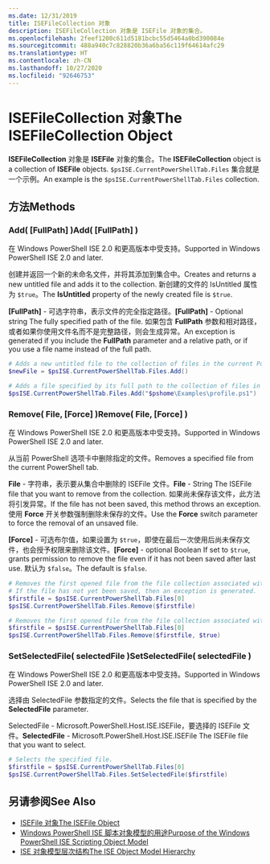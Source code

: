 ```yaml
---
ms.date: 12/31/2019
title: ISEFileCollection 对象
description: ISEFileCollection 对象是 ISEFile 对象的集合。
ms.openlocfilehash: 2feef1200c611d5181bcbc55d5464a0bd390084e
ms.sourcegitcommit: 488a940c7c828820b36a6ba56c119f64614afc29
ms.translationtype: HT
ms.contentlocale: zh-CN
ms.lasthandoff: 10/27/2020
ms.locfileid: "92646753"
---
```

# <a name="the-isefilecollection-object"></a><span data-ttu-id="5bf40-103">ISEFileCollection 对象</span><span class="sxs-lookup"><span data-stu-id="5bf40-103">The ISEFileCollection Object</span></span>

<span data-ttu-id="5bf40-104">**ISEFileCollection** 对象是 **ISEFile** 对象的集合。</span><span class="sxs-lookup"><span data-stu-id="5bf40-104">The **ISEFileCollection** object is a collection of **ISEFile** objects.</span></span> <span data-ttu-id="5bf40-105">`$psISE.CurrentPowerShellTab.Files` 集合就是一个示例。</span><span class="sxs-lookup"><span data-stu-id="5bf40-105">An example is the `$psISE.CurrentPowerShellTab.Files` collection.</span></span>

## <a name="methods"></a><span data-ttu-id="5bf40-106">方法</span><span class="sxs-lookup"><span data-stu-id="5bf40-106">Methods</span></span>

### <a name="add-fullpath-"></a><span data-ttu-id="5bf40-107">Add\( \[FullPath\] \)</span><span class="sxs-lookup"><span data-stu-id="5bf40-107">Add\( \[FullPath\] \)</span></span>

<span data-ttu-id="5bf40-108">在 Windows PowerShell ISE 2.0 和更高版本中受支持。</span><span class="sxs-lookup"><span data-stu-id="5bf40-108">Supported in Windows PowerShell ISE 2.0 and later.</span></span>

<span data-ttu-id="5bf40-109">创建并返回一个新的未命名文件，并将其添加到集合中。</span><span class="sxs-lookup"><span data-stu-id="5bf40-109">Creates and returns a new untitled file and adds it to the collection.</span></span> <span data-ttu-id="5bf40-110">新创建的文件的 IsUntitled  属性为 `$true`。</span><span class="sxs-lookup"><span data-stu-id="5bf40-110">The **IsUntitled** property of the newly created file is `$true`.</span></span>

<span data-ttu-id="5bf40-111">**\[FullPath\]** - 可选字符串，表示文件的完全指定路径。</span><span class="sxs-lookup"><span data-stu-id="5bf40-111">**\[FullPath\]** - Optional string The fully specified path of the file.</span></span> <span data-ttu-id="5bf40-112">如果包含 **FullPath** 参数和相对路径，或者如果你使用文件名而不是完整路径，则会生成异常。</span><span class="sxs-lookup"><span data-stu-id="5bf40-112">An exception is generated if you include the **FullPath** parameter and a relative path, or if you use a file name instead of the full path.</span></span>

```powershell
# Adds a new untitled file to the collection of files in the current PowerShell tab.
$newFile = $psISE.CurrentPowerShellTab.Files.Add()

# Adds a file specified by its full path to the collection of files in the current PowerShell tab.
$psISE.CurrentPowerShellTab.Files.Add("$pshome\Examples\profile.ps1")
```

### <a name="remove-file-force-"></a><span data-ttu-id="5bf40-113">Remove\( File, \[Force\] \)</span><span class="sxs-lookup"><span data-stu-id="5bf40-113">Remove\( File, \[Force\] \)</span></span>

<span data-ttu-id="5bf40-114">在 Windows PowerShell ISE 2.0 和更高版本中受支持。</span><span class="sxs-lookup"><span data-stu-id="5bf40-114">Supported in Windows PowerShell ISE 2.0 and later.</span></span>

<span data-ttu-id="5bf40-115">从当前 PowerShell 选项卡中删除指定的文件。</span><span class="sxs-lookup"><span data-stu-id="5bf40-115">Removes a specified file from the current PowerShell tab.</span></span>

<span data-ttu-id="5bf40-116">**File** - 字符串，表示要从集合中删除的 ISEFile 文件。</span><span class="sxs-lookup"><span data-stu-id="5bf40-116">**File** - String The ISEFile file that you want to remove from the collection.</span></span> <span data-ttu-id="5bf40-117">如果尚未保存该文件，此方法将引发异常。</span><span class="sxs-lookup"><span data-stu-id="5bf40-117">If the file has not been saved, this method throws an exception.</span></span> <span data-ttu-id="5bf40-118">使用 **Force** 开关参数强制删除未保存的文件。</span><span class="sxs-lookup"><span data-stu-id="5bf40-118">Use the **Force** switch parameter to force the removal of an unsaved file.</span></span>

<span data-ttu-id="5bf40-119">**\[Force\]** - 可选布尔值，如果设置为 `$true`，即使在最后一次使用后尚未保存文件，也会授予权限来删除该文件。</span><span class="sxs-lookup"><span data-stu-id="5bf40-119">**\[Force\]** - optional Boolean If set to `$true`, grants permission to remove the file even if it has not been saved after last use.</span></span> <span data-ttu-id="5bf40-120">默认为 `$false`。</span><span class="sxs-lookup"><span data-stu-id="5bf40-120">The default is `$false`.</span></span>

```powershell
# Removes the first opened file from the file collection associated with the current PowerShell tab.
# If the file has not yet been saved, then an exception is generated.
$firstfile = $psISE.CurrentPowerShellTab.Files[0]
$psISE.CurrentPowerShellTab.Files.Remove($firstfile)

# Removes the first opened file from the file collection associated with the current PowerShell tab, even if it has not been saved.
$firstfile = $psISE.CurrentPowerShellTab.Files[0]
$psISE.CurrentPowerShellTab.Files.Remove($firstfile, $true)
```

### <a name="setselectedfile-selectedfile-"></a><span data-ttu-id="5bf40-121">SetSelectedFile\( selectedFile \)</span><span class="sxs-lookup"><span data-stu-id="5bf40-121">SetSelectedFile\( selectedFile \)</span></span>

<span data-ttu-id="5bf40-122">在 Windows PowerShell ISE 2.0 和更高版本中受支持。</span><span class="sxs-lookup"><span data-stu-id="5bf40-122">Supported in Windows PowerShell ISE 2.0 and later.</span></span>

<span data-ttu-id="5bf40-123">选择由 SelectedFile  参数指定的文件。</span><span class="sxs-lookup"><span data-stu-id="5bf40-123">Selects the file that is specified by the **SelectedFile** parameter.</span></span>

<span data-ttu-id="5bf40-124">SelectedFile  - Microsoft.PowerShell.Host.ISE.ISEFile，要选择的 ISEFile 文件。</span><span class="sxs-lookup"><span data-stu-id="5bf40-124">**SelectedFile** - Microsoft.PowerShell.Host.ISE.ISEFile The ISEFile file that you want to select.</span></span>

```powershell
# Selects the specified file.
$firstfile = $psISE.CurrentPowerShellTab.Files[0]
$psISE.CurrentPowerShellTab.Files.SetSelectedFile($firstfile)
```

## <a name="see-also"></a><span data-ttu-id="5bf40-125">另请参阅</span><span class="sxs-lookup"><span data-stu-id="5bf40-125">See Also</span></span>

- [<span data-ttu-id="5bf40-126">ISEFile 对象</span><span class="sxs-lookup"><span data-stu-id="5bf40-126">The ISEFile Object</span></span>](The-ISEFile-Object.md)
- [<span data-ttu-id="5bf40-127">Windows PowerShell ISE 脚本对象模型的用途</span><span class="sxs-lookup"><span data-stu-id="5bf40-127">Purpose of the Windows PowerShell ISE Scripting Object Model</span></span>](Purpose-of-the-Windows-PowerShell-ISE-Scripting-Object-Model.md)
- [<span data-ttu-id="5bf40-128">ISE 对象模型层次结构</span><span class="sxs-lookup"><span data-stu-id="5bf40-128">The ISE Object Model Hierarchy</span></span>](The-ISE-Object-Model-Hierarchy.md)
